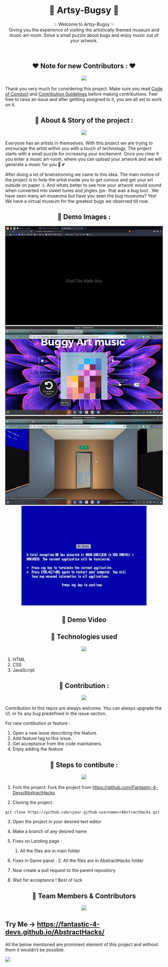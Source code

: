 <h1 align="center">
   🐛 Artsy-Bugsy 🐛
</h1>


<p align="center">
    ✨ Welcome to Artsy-Bugsy ✨ <br />
   Giving you the experience of visiting the artistically themed museum and music art-room. Solve a small puzzle about bugs and enjoy music out of your artwork.
</p>
<br />

<h2 align="center">
    ❤️ Note for new Contributors : ❤️
</h2>

<p align="center">
	<img src="https://media.giphy.com/media/RK9DbwtrgLeb1guQmO/giphy.gif"/>
</p>

Thank you very much for considering this project. Make sure you read [Code of Conduct](CODE_OF_CONDUCT.md) and [Contribution Guidelines](CONTRIBUTING.md) before making contributions. Feel free to raise an issue and after gettting assigned to it, you are all set to work on it.

<h2 align="center">
    📌 About & Story of the project :
</h2>

<p align="center">
	<img src="https://media.giphy.com/media/XHYPFKachYRYGMVzGR/giphy.gif"/>
</p>

Everyone has an artists in themselves. With this project we are trying to encourage the artist within you with a touch of technology. The project starts with a small puzzle for increasing your excitement. Once you clear it you enter a music art-room, where you can upload your artwork and we will generate a music for you 🎵 💕

After doing a lot of brainstroming we came to this idea. The main motive of the project is to help the artist inside you to get curious and get your art outside on paper :). And whats better to see how your artwork would sound when converted into sweet tunes and jingles (ps- that was a bug too)  . We have seen many art museums but have you seen the bug museums? Yes! We have a virtual museum for the greatest bugs we observed till now. 


<h2 align="center">
    📌 Demo Images :
</h2>
<p align="center">
	<img src="./images/Screenshot 2022-02-27 at 5.10.30 PM.png"/>
	<img src="./images/Screenshot from 2022-02-27 18-44-04.png"/>
	<img src="./images/Screenshot from 2022-02-27 19-07-37.png"/>
	<img src="./bug-museum/art_07.gif"/>
</p>


<h2 align="center">
    📌 Demo Video
</h2>


<h2 align="center">
    📌 Technologies used
</h2>

<p align="center">
	<img src="https://media.giphy.com/media/CTX0ivSQbI78A/giphy.gif"/>
</p>


1) HTML
2) CSS
3) JavaScript

<h2 align="center">
    📌 Contribution :
</h2>

<p align="center">
	<img src="https://media.giphy.com/media/PAqjdPkJLDsmBRSYUp/giphy.gif"/>
</p>


Contribution to this repos are always welcome. You can always upgrade the UI, or fix any bug predefined in the issue section.

For new contibution or feature :

1. Open a new issue describing the feature.
2. Add feature tag to this issue.
3. Get acceptance from the code maintainers.
4. Enjoy adding the feature

<h2 align="center">
    📌 Steps to contibute :
</h2>

<p align="center">
	<img src="https://media.giphy.com/media/xT39D0hG7xu23NHCHC/giphy.gif"/>
</p>


1. Fork the project:
   Fork the project from https://github.com/Fantastic-4-Devs/AbstractHacks

2. Cloning the project :

```git
git clone https://github.com/<your-github-username>/AbstractHacks.git
```

3. Open the project in your desired text editor

4. Make a branch of any desired name

5. Fixes on Landing page :

   1. All the files are in main folder

6. Fixes in Game panel : 2. All the files are in AbstractHacks folder

7. Now create a pull request to the parent repository

8. Wait for acceptance ! Best of luck


<h2 align="center">
    📌 Team Members & Contributors
</h2>


<p align="center">
	<img src="https://media.giphy.com/media/5pUAw9XjALuWepcOgV/giphy.gif"/>
</p>

## Try Me -> https://fantastic-4-devs.github.io/AbstractHacks/

All the below mentioned are prominent element of this project and without them it wouldn't be possible.

<a href="https://github.com/Fantastic-4-Devs/AbstractHacks/graphs/contributors">
  <img src="https://contrib.rocks/image?repo=Fantastic-4-Devs/AbstractHacks" />
</a>
